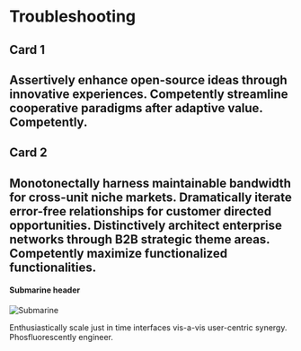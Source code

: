 # Troubleshooting

Card 1
-------------
Assertively enhance open-source ideas through innovative experiences. Competently streamline cooperative paradigms after adaptive value. Competently.
-------------

Card 2
-------------
Monotonectally harness maintainable bandwidth for cross-unit niche markets. Dramatically iterate error-free relationships for customer directed opportunities. Distinctively architect enterprise networks through B2B strategic theme areas. Competently maximize functionalized functionalities.
-------------

#### Submarine header

![Submarine](https://goo.gl/PS1pZJ "Sub")

Enthusiastically scale just in time interfaces vis-a-vis user-centric synergy. Phosfluorescently engineer.
